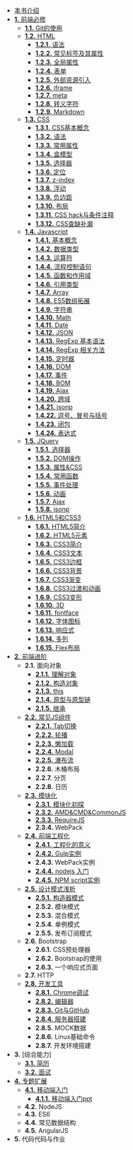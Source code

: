 *   [本书介绍](./index.md)
*   [**1.** 前端必修](./前端基础/index.md)
    *  [**1.1.** Git的使用](http://www.liaoxuefeng.com/wiki/0013739516305929606dd18361248578c67b8067c8c017b000)
    *   [**1.2.** HTML](./前端基础/HTML/index.md)
        *   [**1.2.1.** 语法](./前端基础/HTML/语法.md)
        *   [**1.2.2.** 常见标签及其属性](./前端基础/HTML/标签及属性.md)
        *   [**1.2.3.** 全局属性](./前端基础/HTML/全局属性.md)
        *   [**1.2.4.** 表单](./前端基础/HTML/表单.md)
        *   [**1.2.5.** 外部资源引入](./前端基础/HTML/外部资源.md)
        *   [**1.2.6.** iframe](./前端基础/HTML/iframe.md)
        *   [**1.2.7.** meta](./前端基础/HTML/meta.md)
        *   [**1.2.8.** 转义字符](http:/tool.oschina.net/commons?type=2)
        *   [**1.2.9.** Markdown](http:/wowubuntu.com/markdown/)
    *   [**1.3.** CSS](./前端基础/CSS/index.md)
        *   [**1.3.1.** CSS基本概念](./前端基础/CSS/css.md)
        *   [**1.3.2.** 语法](./前端基础/CSS/语法.md)
        *   [**1.3.3.** 常用属性](./前端基础/CSS/常用属性.md)
        *   [**1.3.4.** 盒模型](./前端基础/CSS/盒模型.md)
        *   [**1.3.5.** 选择器](./前端基础/CSS/CSS选择器.md)
        *   [**1.3.6.** 定位](./前端基础/CSS/定位.md)
        *   [**1.3.7.** z-index](http:/www.cnblogs.com/dolphinX/p/3262469.md)
        *   [**1.3.8.** 浮动](./前端基础/CSS/浮动.md)
        *   [**1.3.9.** 负边距](./前端基础/CSS/负边距.md)
        *   [**1.3.10.** 布局](./前端基础/CSS/布局.md)
        *   [**1.3.11.** CSS hack与条件注释](./前端基础/CSS/条件注释和CSShack.md)
        *   [**1.3.12.** CSS查缺补漏](./前端基础/CSS/css查缺补漏.md)
    *   [**1.4.** Javascript](./前端基础/Javascript/index.md)
        *   [**1.4.1.** 基本概念](./前端基础/Javascript/基础概念.md)
        *   [**1.4.2.** 数据类型](./前端基础/Javascript/数据类型.md)
        *   [**1.4.3.** 运算符](./前端基础/Javascript/运算符.md)
        *   [**1.4.4.** 流程控制语句](./前端基础/Javascript/语句.md)
        *   [**1.4.5.** 函数和作用域](./前端基础/Javascript/函数和作用域.md)
        *   [**1.4.6.** 引用类型](./前端基础/Javascript/引用类型.md)
        *   [**1.4.7.** Array](./前端基础/Javascript/数组.md)
        *   [**1.4.8.** ES5数组拓展](./前端基础/Javascript/es5array.md)
        *   [**1.4.9.** 字符串](./前端基础/Javascript/字符串.md)
        *   [**1.4.10.** Math](./前端基础/Javascript/math.md)
        *   [**1.4.11.** Date](./前端基础/Javascript/date.md)
        *   [**1.4.12.** JSON](./前端基础/Javascript/json.md)
        *   [**1.4.13.** RegExp 基本语法](./前端基础/Javascript/正则基本语法.md)
        *   [**1.4.14.** RegExp 相关方法](./前端基础/Javascript/正则相关方法.md)
        *   [**1.4.15.** 定时器](./前端基础/Javascript/定时器.md)
        *   [**1.4.16.** DOM](./前端基础/Javascript/dom.md)
        *   [**1.4.17.** 事件](./前端基础/Javascript/event.md)
        *   [**1.4.18.** BOM](./前端基础/Javascript/bom.md)
        *   [**1.4.19.** Ajax](./前端基础/Javascript/ajax.md)
        *   [**1.4.20.** 跨域](./前端基础/Javascript/跨域.md)
        *   [**1.4.21.** jsonp](./前端基础/Javascript/jsonp.md)
        *   [**1.4.22.** 逗号、冒号与括号](./前端基础/Javascript/逗号、冒号与括号.md)
        *   [**1.4.23.** 闭包](./前端基础/Javascript/闭包.md)
        *   [**1.4.24.** 表达式](./前端基础/Javascript/表达式.md)
    *   [**1.5.** JQuery](./前端基础/JQuery/index.md)
        *   [**1.5.1.** 选择器](./前端基础/JQuery/获取元素.md)
        *   [**1.5.2.** DOM操作](./前端基础/JQuery/DOM操作.md)
        *   [**1.5.3.** 属性&CSS](./前端基础/JQuery/属性&CSS.md)
        *   [**1.5.4.** 常用函数](./前端基础/JQuery/核心方法.md)
        *   [**1.5.5.** 事件处理](./前端基础/JQuery/事件.md)
        *   [**1.5.6.** 动画](./前端基础/JQuery/动画.md)
        *   [**1.5.7.** Ajax](./前端基础/JQuery/ajax.md)
        *   [**1.5.8.** jsonp](./前端基础/JQuery/jsonp.md)
    *   [**1.6.** HTML5和CSS3](./前端进阶/HTML5和CSS3/index.md)
        *   [**1.6.1.** HTML5简介](./前端进阶/HTML5和CSS3/h5.md)
        *   [**1.6.2.** HTML5元素](./前端进阶/HTML5和CSS3/elements.md)
        *   [**1.6.3.** CSS3简介](./前端进阶/HTML5和CSS3/css3.md)
        *   [**1.6.4.** CSS3文本](./前端进阶/HTML5和CSS3/text.md)
        *   [**1.6.5.** CSS3边框](./前端进阶/HTML5和CSS3/border.md)
        *   [**1.6.6.** CSS3背景](./前端进阶/HTML5和CSS3/background.md)
        *   [**1.6.7.** CSS3渐变](./前端进阶/HTML5和CSS3/gradient.md)
        *   [**1.6.8.** CSS3过渡和动画](./前端进阶/HTML5和CSS3/过渡和动画.md)
        *   [**1.6.9.** CSS3变形](./前端进阶/HTML5和CSS3/变形.md)
        *   [**1.6.10.** 3D](./前端进阶/HTML5和CSS3/3d.md)
        *   [**1.6.11.** fontface](./前端进阶/HTML5和CSS3/font-face.md)
        *   [**1.6.12.** 字体图标](./前端进阶/HTML5和CSS3/iconfont.md)
        *   [**1.6.13.** 响应式](./前端进阶/HTML5和CSS3/media_query.md)
        *   [**1.6.14.** 多列](./前端进阶/HTML5和CSS3/column.md)
        *   [**1.6.15.** Flex布局](./前端进阶/HTML5和CSS3/flex.md)
*   [**2.** 前端进阶](./前端进阶/index.md)
    *   <span>**2.1.** 面向对象</span>
        *   [**2.1.1.** 理解对象](./前端进阶/面向对象/理解对象.md)
        *   [**2.1.2.** 构造对象](./前端进阶/面向对象/构造对象.md)
        *   [**2.1.3.** this](./前端进阶/面向对象/this.md)
        *   [**2.1.4.** 原型与原型链](./前端进阶/面向对象/原型与原型链.md)
        *   [**2.1.5.** 继承](./前端进阶/面向对象/继承.md)
    *   [**2.2.** 常见JS组件](./前端进阶/常用组件/index.md)
        *   [**2.2.1.** Tab切换](./前端进阶/常用组件/Tab切换组件.md)
        *   [**2.2.2.** 轮播](./前端进阶/常用组件/轮播组件.md)
        *   [**2.2.3.** 懒加载](./前端进阶/常用组件/懒加载组件.md)
        *   [**2.2.4.** Modal](./前端进阶/常用组件/Dialog组件.md)
        *   [**2.2.5.** 瀑布流](./前端进阶/常用组件/瀑布流组件.md)
        *   <span>**2.2.6.** 木桶布局</span>
        *   <span>**2.2.7.** 分页</span>
        *   <span>**2.2.8.** 日历</span>
    *   [**2.3.** 模块化](./前端进阶/模块化/index.md)
        *   [**2.3.1.** 模块化初探](./前端进阶/模块化/模块化.md)
        *   [**2.3.2.** AMD&CMD&CommonJS](./前端进阶/模块化/AMD与CMD规范.md)
        *   [**2.3.3.** RequireJS](./前端进阶/模块化/RequireJS.md)
        *   <span>**2.3.4.** WebPack</span>
    *   [**2.4.** 前端工程化](./前端进阶/前端工程化/index.md)
        *   [**2.4.1.** 工程化的意义](./前端进阶/前端工程化/工程化的意义.md)
        *   [**2.4.2.** Gulp实例](./前端进阶/前端工程化/Gulp介绍.md)
        *   <span>**2.4.3.** WebPack实例</span>
        *   [**2.4.4.** nodejs 入门](./前端进阶/前端工程化/npm的使用.md)
        *   [**2.4.5.** NPM script实例](./前端进阶/前端工程化/npmscripts.md)
    *   [**2.5.** 设计模式浅析](./前端进阶/设计模式与组件化/index.md)
        *   [**2.5.1.** 构造器模式](./前端进阶/设计模式与组件化/常见设计模式.md)
        *   <span>**2.5.2.** 模块模式</span>
        *   <span>**2.5.3.** 混合模式</span>
        *   <span>**2.5.4.** 单例模式</span>
        *   <span>**2.5.5.** 发布订阅模式</span>
    *   <span>**2.6.** Bootstrap</span>
        *   <span>**2.6.1.** CSS预处理器</span>
        *   <span>**2.6.2.** Bootstrap的使用</span>
        *   <span>**2.6.3.** 一个响应式页面</span>
    *   <span>**2.7.** HTTP</span>
    *   [**2.8.** 开发工具](./前端基础/开发工具/index.md)
        *   [**2.8.1.** Chrome调试](./前端基础/开发工具/Chrome调试.md)
        *   [**2.8.2.** 编辑器](./前端基础/开发工具/编辑器.md)
        *   [**2.8.3.** Git与GitHub](./前端基础/开发工具/Git与GitHub.md)
        *   [**2.8.4.** 服务器搭建](./前端基础/开发工具/服务器搭建.md)
        *   <span>**2.8.5.** MOCK数据</span>
        *   <span>**2.8.6.** Linux基础命令</span>
        *   <span>**2.8.7.** 开发环境搭建</span>
*   <span>**3.** [综合能力]</span>
    *   [**3.1.** 简历](./综合能力/www/简历.md)
    *   [**3.2.** 面试](./综合能力/www/面试.md)
*   [**4.** 专题扩展](./专题扩展/index.md)
    *   [**4.1.** 移动端入门](./前端进阶/移动端/移动端开发介绍.md)
        *   [**4.1.1.** 移动端入门ppt](./前端进阶/移动端/www/移动端开发介绍.md)
    *   <span>**4.2.** NodeJS</span>
    *   <span>**4.3.** ES6</span>
    *   <span>**4.4.** 常见数据结构</span>
    *   <span>**4.5.** AngularJS</span>
*   <span>**5.** 代码代码与作业</span>